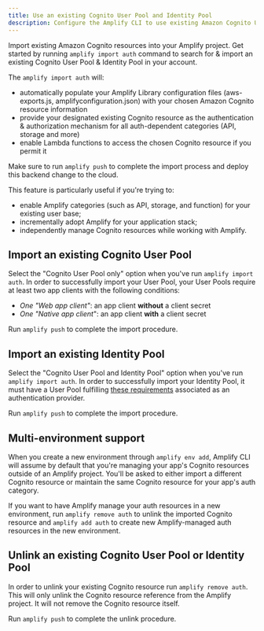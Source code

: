 ```yaml
---
title: Use an existing Cognito User Pool and Identity Pool
description: Configure the Amplify CLI to use existing Amazon Cognito User Pool and Identity resources as an authentication & authorization mechanism for other Amplify categories. (API, Storage, and more)
---
```


Import existing Amazon Cognito resources into your Amplify project. Get started by running `amplify import auth` command to search for & import an existing Cognito User Pool & Identity Pool in your account. 

The `amplify import auth` will:
* automatically populate your Amplify Library configuration files (aws-exports.js, amplifyconfiguration.json) with your chosen Amazon Cognito resource information 
* provide your designated existing Cognito resource as the authentication & authorization mechanism for all auth-dependent categories (API, storage and more)
* enable Lambda functions to access the chosen Cognito resource if you permit it

Make sure to run `amplify push` to complete the import process and deploy this backend change to the cloud. 

This feature is particularly useful if you're trying to:
* enable Amplify categories (such as API, storage, and function) for your existing user base;
* incrementally adopt Amplify for your application stack;
* independently manage Cognito resources while working with Amplify.

## Import an existing Cognito User Pool

Select the "Cognito User Pool only" option when you've run `amplify import auth`. In order to successfully import your User Pool, your User Pools require at least two app clients with the following conditions:
- *One "Web app client"*: an app client **without** a client secret
- *One "Native app client*": an app client **with** a client secret

Run `amplify push` to complete the import procedure.

## Import an existing Identity Pool

Select the "Cognito User Pool and Identity Pool" option when you've run `amplify import auth`. In order to successfully import your Identity Pool, it must have a User Pool fulfilling [these requirements](#import-an-existing-cognito-user-pool) associated as an authentication provider.

Run `amplify push` to complete the import procedure.

## Multi-environment support

When you create a new environment through `amplify env add`, Amplify CLI will assume by default that you're managing your app's Cognito resources outside of an Amplify project. You'll be asked to either import a different Cognito resource or maintain the same Cognito resource for your app's auth category.

If you want to have Amplify manage your auth resources in a new environment, run `amplify remove auth` to unlink the imported Cognito resource and `amplify add auth` to create new Amplify-managed auth resources in the new environment.

## Unlink an existing Cognito User Pool or Identity Pool

In order to unlink your existing Cognito resource run `amplify remove auth`. This will only unlink the Cognito resource reference from the Amplify project. It will not remove the Cognito resource itself. 

Run `amplify push` to complete the unlink procedure.